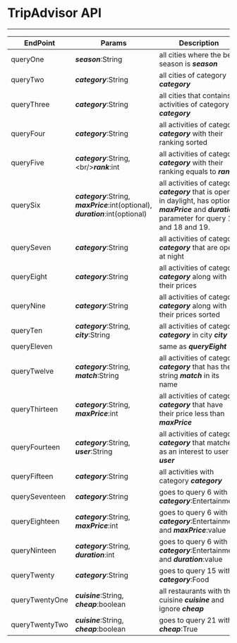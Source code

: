 # TripAdvisor API
----

| EndPoint | Params | Description |
| ------ | ------ | ------ |
| queryOne | ***season***:String | all cities where the best season is ***season*** |
| queryTwo | ***category***:String | all cities of category ***category*** |
| queryThree | ***category***:String | all cities that contains activities of category ***category*** |
| queryFour | ***category***:String | all activities of category ***category*** with their ranking sorted |
| queryFive | ***category***:String,\<br/>***rank***:int | all activities of category ***category*** with their ranking equals to ***rank*** |
| querySix | ***category***:String, ***maxPrice***:int(optional), ***duration***:int(optional) | all activities of category ***category*** that is open in daylight, has optional ***maxPrice*** and ***duration*** parameter for query 17 and 18 and 19. |
| querySeven | ***category***:String | all activities of category ***category*** that are open at night |
| queryEight | ***category***:String | all activities of category ***category*** along with their prices |
| queryNine | ***category***:String | all activities of category ***category*** along with their prices sorted |
| queryTen | ***category***:String,<br/> ***city***:String | all activities of category ***category*** in city ***city*** |
| queryEleven |  | same as ***queryEight*** |
| queryTwelve | ***category***:String, ***match***:String | all activities of category ***category*** that has the string ***match*** in its name |
| queryThirteen | ***category***:String, ***maxPrice***:int | all activities of category ***category*** that have their price less than ***maxPrice*** |
| queryFourteen | ***category***:String, ***user***:String | all activities of category ***category*** that matches as an interest to user ***user*** |
| queryFifteen | ***category***:String | all activities with category ***category*** |
| querySeventeen | ***category***:String | goes to query 6 with ***category***:Entertainment |
| queryEighteen | ***category***:String, ***maxPrice***:int | goes to query 6 with ***category***:Entertainment and ***maxPrice***:value |
| queryNinteen | ***category***:String, ***duration***:int | goes to query 6 with ***category***:Entertainment and ***duration***:value |  
| queryTwenty | ***category***:String | goes to query 15 with ***category***:Food |
| queryTwentyOne | ***cuisine***:String, ***cheap***:boolean | all restaurants with the cuisine ***cuisine*** and ignore ***cheap***  |
| queryTwentyTwo | ***cuisine***:String, ***cheap***:boolean| goes to query 21 with ***cheap***:True |
<!-- done ^ -->